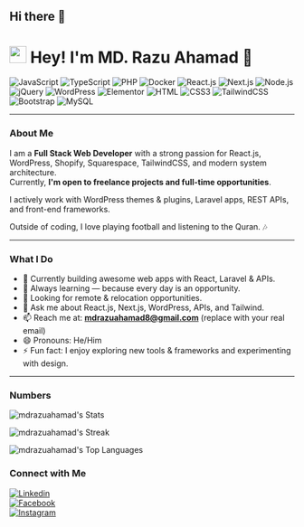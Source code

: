 ## Hi there 👋
<h1><img src="https://emojis.slackmojis.com/emojis/images/1531849430/4246/blob-sunglasses.gif?1531849430" width="30"/> Hey! I'm MD. Razu Ahamad 👋</h1>

![JavaScript](https://img.shields.io/badge/JavaScript-F7DF1E?style=flat-square&logo=javascript&logoColor=black)
![TypeScript](https://img.shields.io/badge/TypeScript-007ACC?style=flat-square&logo=typescript&logoColor=white)
![PHP](https://img.shields.io/badge/PHP-777BB4?style=flat-square&logo=php&logoColor=white)
![Docker](https://img.shields.io/badge/Docker-0CC1F3?style=flat-square&logo=docker&logoColor=white)
![React.js](https://img.shields.io/badge/React.js-0081CB?style=flat-square&logo=react&logoColor=61DAFB)
![Next.js](https://img.shields.io/badge/Next.js-0081CB?style=flat-square&logo=next&logoColor=61DAFB)
![Node.js](https://img.shields.io/badge/Node.js-43853D?style=flat-square&logo=node.js&logoColor=white)
![jQuery](https://img.shields.io/badge/jQuery-0769AD?style=flat-square&logo=jquery&logoColor=white)
![WordPress](https://img.shields.io/badge/Wordpress-21759B?style=flat-square&logo=wordpress&logoColor=white)
![Elementor](https://img.shields.io/badge/Elementor-9146FF?style=flat-square&logo=elementor&logoColor=white)
![HTML](https://img.shields.io/badge/HTML5-E34F26?style=flat-square&logo=html5&logoColor=white)
![CSS3](https://img.shields.io/badge/CSS3-1572B6?style=flat-square&logo=css3&logoColor=white)
![TailwindCSS](https://img.shields.io/badge/Tailwind_CSS-38B2AC?style=flat-square&logo=tailwind-css&logoColor=white)
![Bootstrap](https://img.shields.io/badge/Bootstrap-563D7C?style=flat-square&logo=bootstrap&logoColor=white)
![MySQL](https://img.shields.io/badge/MySQL-005C84?style=flat-square&logo=mysql&logoColor=white)


---

### About Me
I am a **Full Stack Web Developer** with a strong passion for React.js, WordPress, Shopify, Squarespace, TailwindCSS, and modern system architecture.  
Currently, **I'm open to freelance projects and full-time opportunities**.  

I actively work with WordPress themes & plugins, Laravel apps, REST APIs, and front-end frameworks.  

Outside of coding, I love playing football and listening to the Quran. 🎶  

---

### What I Do
- 🔭 Currently building awesome web apps with React, Laravel & APIs.  
- 🌱 Always learning — because every day is an opportunity.  
- 👯 Looking for remote & relocation opportunities.  
- 💬 Ask me about React.js, Next.js, WordPress, APIs, and Tailwind.  
- 📫 Reach me at: **mdrazuahamad8@gmail.com** (replace with your real email)  
- 😄 Pronouns: He/Him  
- ⚡ Fun fact: I enjoy exploring new tools & frameworks and experimenting with design.  

---
### Numbers
![mdrazuahamad's Stats](https://github-readme-stats.vercel.app/api?username=mdrazuahamad&theme=darcula&show_icons=true&hide_border=true&count_private=true)

![mdrazuahamad's Streak](https://github-readme-streak-stats.herokuapp.com/?user=mdrazuahamad&theme=darcula&hide_border=true)

![mdrazuahamad's Top Languages](https://github-readme-stats.vercel.app/api/top-langs/?username=mdrazuahamad&theme=darcula&show_icons=true&hide_border=true&layout=compact)

### Connect with Me

[![Linkedin](https://img.shields.io/badge/LinkedIn-0077B5?style=flat-square&logo=linkedin&logoColor=white)]([https://www.linkedin.com/in//mdrazuahamad/])  
[![Facebook](https://img.shields.io/badge/Facebook-1877F2?style=flat-square&logo=facebook&logoColor=white)]([https://facebook.com/MdRazuAhamad90s])  
[![Instagram](https://img.shields.io/badge/Instagram-1877F2?style=flat-square&logo=instagram&logoColor=white)]([https://www.instagram.com/fa_ra_bi_90s])  



